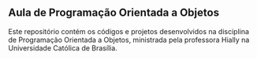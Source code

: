 ## Aula de Programação Orientada a Objetos
Este repositório contém os códigos e projetos desenvolvidos na disciplina de Programação Orientada a Objetos, ministrada pela professora Hially na Universidade Católica de Brasília.
